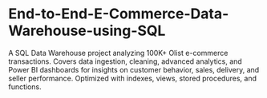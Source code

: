 # End-to-End-E-Commerce-Data-Warehouse-using-SQL
A SQL Data Warehouse project analyzing 100K+ Olist e-commerce transactions. Covers data ingestion, cleaning, advanced analytics, and Power BI dashboards for insights on customer behavior, sales, delivery, and seller performance. Optimized with indexes, views, stored procedures, and functions.
